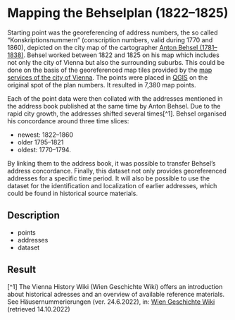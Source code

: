 # Mapping the Behselplan (1822–1825)

Starting point was the georeferencing of address numbers, the so called “Konskriptionsnummern” (conscription numbers, valid during 1770 and 1860), depicted on the city map of the cartographer [Anton Behsel (1781–1838)]( https://www.geschichtewiki.wien.gv.at/index.php?title=Anton_Behsel&oldid=827981). Behsel worked between 1822 and 1825 on his map which includes not only the city of Vienna but also the surrounding suburbs. This could be done on the basis of the georeferenced map tiles provided by the [map services of the city of Vienna](https://www.data.gv.at/katalog/dataset/7462373e-aac4-4582-9b2f-ad760b568ed4). The points were placed in [QGIS]( https://www.qgis.org/de/site/) on the original spot of the plan numbers. It resulted in 7,380 map points.

Each of the point data were then collated with the addresses mentioned in the address book published at the same time by Anton Behsel. Due to the rapid city growth, the addresses shifted several times[^1]. Behsel organised his concordance around three time slices: 
- newest: 1822–1860
- older 1795–1821
- oldest: 1770–1794. 

By linking them to the address book, it was possible to transfer Behsel’s address concordance. Finally, this dataset not only provides georeferenced addresses for a specific time period. It will also be possible to use the dataset for the identification and localization of earlier addresses, which could be found in historical source materials.


## Description
- points
- addresses
- dataset

## Result


[^1] The Vienna History Wiki (Wien Geschichte Wiki) offers an introduction about historical adresses and an overview of available reference materials. See Häusernummerierungen (ver. 24.6.2022), in: [Wien Geschichte Wiki](https://www.geschichtewiki.wien.gv.at/index.php?title=H%C3%A4usernummerierung&oldid=831841) (retrieved 14.10.2022)
